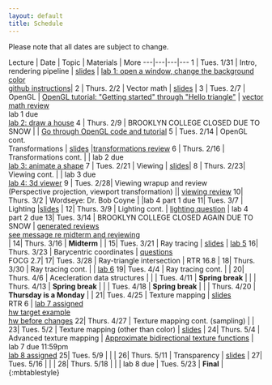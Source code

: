 ```yaml
---
layout: default
title: Schedule
---
```


Please note that all dates are subject to change.

Lecture | Date | Topic | Materials | More
---|---|---|---
1 | Tues. 1/31 | Intro, rendering pipeline | [slides](https://drive.google.com/open?id=0B-t5ghDb_TCqdVJfXzZDYjNkTjQ) | [lab 1: open a window, change the background color](https://classroom.github.com/assignment-invitations/edd15de6d670a75c12c2870611680506)<br> [github instructions](submissions.html)|
2 | Thurs. 2/2  | Vector math | [slides](https://drive.google.com/open?id=0B-t5ghDb_TCqcHE3WmxQNUlGN00) | 
3 | Tues. 2/7 | OpenGL | [OpenGL tutorial: "Getting started" through "Hello triangle"](https://www.learnopengl.com) | [vector math review](materials/vector_math_review.pdf)<br>lab 1 due<br>[lab 2: draw a house](https://classroom.github.com/assignment-invitations/6ec0bb99bed4468c83704f40e5bac6a2)
4 | Thurs. 2/9	| BROOKLYN COLLEGE CLOSED DUE TO SNOW | | [Go through OpenGL code and tutorial](https://www.learnopengl.com)
5	|	Tues. 2/14	|	OpenGL cont.<br>Transformations |	[slides](https://drive.google.com/open?id=0B-t5ghDb_TCqLWNILTVFUXJ0aFE)  |[transformations review](https://drive.google.com/open?id=0B-t5ghDb_TCqazlCNjFWWFF3Um8)
6	|	Thurs. 2/16	| Transformations cont. |	| lab 2 due<br>[lab 3: animate a shape](https://classroom.github.com/assignment-invitations/9f20913a29d748e4cad988c171ecee07)
7	|	Tues. 2/21	|	Viewing |	[slides](https://drive.google.com/open?id=0B-t5ghDb_TCqZHZTRlUtRDFVU2M)| 
8	| Thurs. 2/23|	Viewing cont. |	| lab 3 due<br>[lab 4: 3d viewer](https://classroom.github.com/assignment-invitations/b9fac001e52c7f43f05ef2be377d4357)
9	|	Tues. 2/28|	Viewing wrapup and review<br> (Perspective projection, viewport transformation) || [viewing review](https://drive.google.com/open?id=0B-t5ghDb_TCqV2dscTg0ZU5FUWM)
10|	Thurs. 3/2	|	Wordseye: Dr. Bob Coyne |	|lab 4 part 1 due
11|	Tues. 3/7		|	Lighting |[slides](https://drive.google.com/open?id=0B-t5ghDb_TCqMFQ3ZkVJUnFjYkE)	|
12|	Thurs. 3/9	|	Lighting cont. | [lighting question](https://drive.google.com/open?id=0B-t5ghDb_TCqZ2MwUFJWeWI2cW8)	|	lab 4 part 2 due
13| Tues. 3/14	|	BROOKLYN COLLEGE CLOSED AGAIN DUE TO SNOW |	[generated reviews](https://github.com/cisc3620/review/tree/master/generated_reviews)<br> [see message re midterm and reviewing](https://github.com/cisc3620/review/issues/8)<br>|
14| Thurs. 3/16 |	__Midterm__ |	|
15| Tues. 3/21 	| Ray tracing | [slides](https://drive.google.com/file/d/0B-t5ghDb_TCqX0pwdnFoVWtndHM/view?usp=sharing) | [lab 5](https://classroom.github.com/assignment-invitations/53fc4da46f30fa889d635a13de66432d)
16|	Thurs. 3/23	| Barycentric coordinates | [questions](https://drive.google.com/file/d/0B-t5ghDb_TCqN1FhaDhiT3Z6X0U/view?usp=sharing)<br> FOCG 2.7|
17| Tues. 3/28	| Ray-triangle intersection | RTR 16.8 |
18| Thurs. 3/30	| Ray tracing cont. | |	[lab 6](https://classroom.github.com/assignment-invitations/92b0f9d9054a3cae855e06dd0cbde6df)
19| Tues. 4/4		| Ray tracing cont. | |
20| Thurs. 4/6	| Acecleration data structures | |
	| Tues. 4/11  | __Spring break__ | |
	| Thurs. 4/13  | __Spring break__ | |
	| Tues. 4/18  | __Spring break__ | |
	|	Thurs. 4/20	| __Thursday is a Monday__ | |
21| Tues. 4/25  | Texture mapping | [slides](https://drive.google.com/open?id=0B-t5ghDb_TCqVlZacU5TdTA3aUk)<br>RTR 6 | [lab 7 assigned](https://classroom.github.com/assignment-invitations/6afd8218ce88fba11ca9be763576c12a)<br>[hw target example](http://www.sci.brooklyn.cuny.edu/~levitan/cisc3620/materials/texture.mov)<br>[hw before changes](http://www.sci.brooklyn.cuny.edu/~levitan/cisc3620/materials/hw-before.mov)
22| Thurs. 4/27	| Texture mapping cont. (sampling) | |
23| Tues. 5/2		| Texture mapping (other than color) | [slides](https://drive.google.com/open?id=0B-t5ghDb_TCqSjM0anVRVjVJR2M) |
24| Thurs. 5/4	| Advanced texture mapping | [Approximate bidirectional texture functions](https://developer.nvidia.com/gpugems/GPUGems2/gpugems2_chapter11.html) | lab 7 due 11:59pm<br> [lab 8 assigned](https://classroom.github.com/assignment-invitations/9ff8c1d44b47e80cb0ded093bb7922f2)
25| Tues. 5/9		| | |
26| Thurs. 5/11	| Transparency | [slides](https://drive.google.com/open?id=0B-t5ghDb_TCqaENES2xMWl9wa3M) |
27| Tues. 5/16	| | |
28| Thurs. 5/18	| | | lab 8 due
  | Tues. 5/23 | __Final__ |
{:mbtablestyle}
